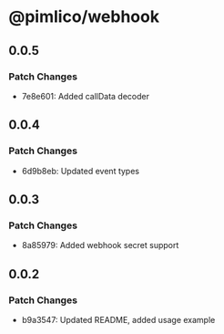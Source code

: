 # @pimlico/webhook

## 0.0.5

### Patch Changes

- 7e8e601: Added callData decoder

## 0.0.4

### Patch Changes

- 6d9b8eb: Updated event types

## 0.0.3

### Patch Changes

- 8a85979: Added webhook secret support

## 0.0.2

### Patch Changes

- b9a3547: Updated README, added usage example
